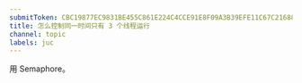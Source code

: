 ```yaml
---
submitToken: CBC19877EC9831BE455C861E224C4CCE91E8F09A3B39EFE11C67C21688005AA3
title: 怎么控制同一时间只有 3 个线程运行
channel: topic
labels: juc
---
```

用 Semaphore。
